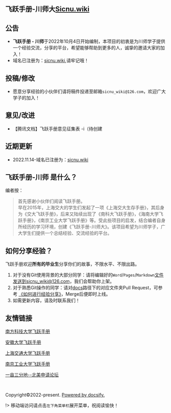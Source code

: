 <!-- 运行时间统计 -->
  <!-- <script language=javascript>
    // window.onload = function(){
    //   siteTime();
    // }
    function siteTime() {
      window.setTimeout("siteTime()", 1000);
      var seconds = 1000;
      var minutes = seconds * 60;
      var hours = minutes * 60;
      var days = hours * 24;
      var years = days * 365;
      var today = new Date();
      var todayYear = today.getFullYear();
      var todayMonth = today.getMonth() + 1;
      var todayDate = today.getDate();
      var todayHour = today.getHours();
      var todayMinute = today.getMinutes();
      var todaySecond = today.getSeconds();
      // Date.UTC() -- 返回date对象距世界标准时间(UTC)1970年1月1日午夜之间的毫秒数(时间戳)
      // year - 作为date对象的年份，为4位年份值
      // month - 0-11之间的整数，做为date对象的月份
      // day - 1-31之间的整数，做为date对象的天数
      // hours - 0(午夜24点)-23之间的整数，做为date对象的小时数
      // minutes - 0-59之间的整数，做为date对象的分钟数
      // seconds - 0-59之间的整数，做为date对象的秒数
      // microseconds - 0-999之间的整数，做为date对象的毫秒数
      var t1 = Date.UTC(2022, 10, 4, 00, 00, 00); //2022-10-4 00:00:00
      var t2 = Date.UTC(todayYear, todayMonth, todayDate, todayHour, todayMinute, todaySecond);
      var diff = t2 - t1;
      var diffYears = Math.floor(diff / years);
      var diffDays = Math.floor((diff / days) - diffYears * 365);
      var diffHours = Math.floor((diff - (diffYears * 365 + diffDays) * days) / hours);
      var diffMinutes = Math.floor((diff - (diffYears * 365 + diffDays) * days - diffHours * hours) / minutes);
      var diffSeconds = Math.floor((diff - (diffYears * 365 + diffDays) * days - diffHours * hours - diffMinutes * minutes) / seconds);
      document.getElementById("sitetime").innerHTML = " 本网站已运行 " + diffYears + " 年 " + diffDays + " 天 " + diffHours + " 小时 " + diffMinutes + " 分钟 " + diffSeconds + " 秒 ";
    }siteTime();
  </script> -->

## 飞跃手册-川师大[Sicnu.wiki](https://www.sicnu.wiki)

## 公告

- **飞跃手册 - 川师**于2022年10月4日开始编制，本项目的初衷是为川师学子提供一个经验交流，分享的平台，希望能够帮助到更多的人，诚挚的邀请大家的加入！
- 域名已注册为：[sicnu.wiki](https://sicnu.wiki),请牢记哦！

## 投稿/修改

- 愿意分享经验的小伙伴们请将稿件投递至邮箱`sicnu_wiki@126.com`，欢迎广大学子的加入！

## 意见/改进

- 【腾讯文档】飞跃手册意见征集表 -i（待创建

## 近期更新
- 2022.11.14-域名已注册为：[sicnu.wiki](https://sicnu.wiki)
## 飞跃手册-川师 是什么？
编者按：
>首先感谢小伙伴们阅读飞跃手册。<br>
>早在2015年，上海交大的学生们发起了一项《上海交大生存手册》，其后身为《交大飞跃手册》，后来又陆续出现了《南科大飞跃手册》，《海南大学飞跃手册》，《南京工业大学飞跃手册》等。受此些项目的启发，结合编者自身所经历的学习环境，创建《飞跃手册-川师大》。该项目希望为川师学子，广大学生们提供一个总结经验、交流经验的平台。
## 如何分享经验？
飞跃手册欢迎**所有的毕业生**分享你们的故事，不限水平、不限出路。

1. 对于没有Git使用背景的大部分同学：请将编辑好的`Word`/`Pages`/`Markdown`文件发送到sicnu_wiki@126.com，我们会帮助你上架。
2. 对于熟悉Git操作的同学：请对[docs](https://github.com/SICNU-Application/wiki-SICNU/tree/master/docs)路径下的对应文件夹Pull Request，可参考 [《如何进行经验分享》](https://github.com/SICNU-Application/wiki-SICNU/blob/master/docs/%E5%A6%82%E4%BD%95%E4%BD%BF%E7%94%A8GitHub%E8%BF%9B%E8%A1%8C%E7%BB%8F%E9%AA%8C%E5%88%86%E4%BA%AB.md)，Merge后便即时上线。
3. 如需更新内容，请及时联系我们！


## 友情链接
[南方科技大学飞跃手册](https://sustech-application.com/#/?id=%e5%8d%97%e6%96%b9%e7%a7%91%e6%8a%80%e5%a4%a7%e5%ad%a6%e9%a3%9e%e8%b7%83%e6%89%8b%e5%86%8c)

[安徽大学飞跃手册](https://www.ahu.wiki/#/)

[上海交通大学飞跃手册](https://survivesjtu.github.io/SJTU-Application/#/)

[南京工业大学飞跃手册](https://github.com/yaoshun123/FLY_NJTech)

[一亩三分地--北美申请论坛](http://www.1point3acres.com/)

<br>

<!-- <span id="sitetime"></span><br> -->
<span>Copyright©2022-present.</span>
<span>[Powered by docsify.](https://github.com/docsifyjs/docsify)</span>
<br>


!> 移动端访问请点击`左下角菜单栏`展开菜单，祝阅读愉快！
<br>
<!-- `手册搭建：https://www.ahu.wiki/#/%E4%BB%8E0%E5%88%B01%E5%88%9B%E5%BB%BA%E5%AE%89%E5%BE%BD%E5%A4%A7%E5%AD%A6%E9%A3%9E%E8%B7%83%E6%89%8B%E5%86%8C` -->

<!-- ## 贡献者 -->
<!-- https://contrib.rocks/preview?repo=angular%2Fangular-ja 
Generate an image of contributors to keep your README.md in sync.
-->
<!-- <a href="https://github.com/orgs/SICNU-Application/people">
  <br><img src="https://contributors-img.web.app/image?repo=SUSTech-Application/SUSTechapplication" />
</a> -->
